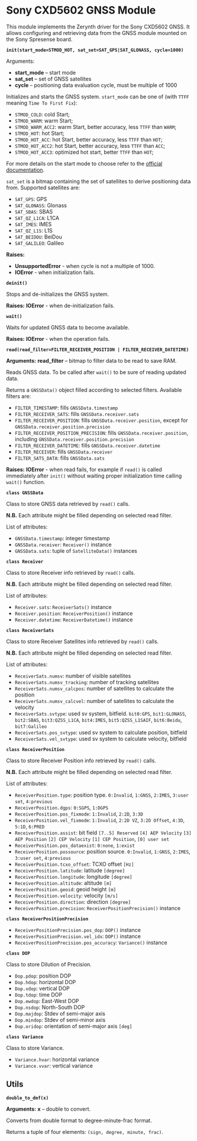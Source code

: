 # Sony CXD5602 GNSS Module

This module implements the Zerynth driver for the Sony CXD5602 GNSS.
It allows configuring and retrieving data from the GNSS module mounted on the Sony Spresense board.


**`init(start_mode=STMOD_HOT, sat_set=SAT_GPS|SAT_GLONASS, cycle=1000)`**


Arguments:
    
* **start_mode** – start mode
* **sat_set** – set of GNSS satellites
* **cycle** – positioning data evaluation cycle, must be multiple of 1000


Initializes and starts the GNSS system.
`start_mode` can be one of (with `TTFF` meaning `Time To First Fix`):


* `STMOD_COLD`: cold Start;
* `STMOD_WARM`: warm Start;
* `STMOD_WARM_ACC2`: warm Start, better accuracy, less `TTFF` than `WARM`;
* `STMOD_HOT`: hot Start;
* `STMOD_HOT_ACC`: hot Start, better accuracy, less `TTFF` than `HOT`;
* `STMOD_HOT_ACC2`: hot Start, better accuracy, less `TTFF` than `ACC`;
* `STMOD_HOT_ACC3`: optimized hot start, better `TTFF` than `HOT`;

For more details on the start mode to choose refer to the [official documentation](https://developer.sony.com/develop/spresense/developer-tools/get-started-using-nuttx/nuttx-developer-guide#_gnss).

`sat_set` is a bitmap containing the set of satellites to derive positioning data from.
Supported satellites are:


* `SAT_GPS`: GPS
* `SAT_GLONASS`: Glonass
* `SAT_SBAS`: SBAS
* `SAT_QZ_L1CA`: L1CA
* `SAT_IMES`: IMES
* `SAT_QZ_L1S`: L1S
* `SAT_BEIDOU`: BeiDou
* `SAT_GALILEO`: Galileo


**Raises:** 

* **UnsupportedError** - when cycle is not a multiple of 1000.
* **IOError** - when initialization fails.



**`deinit()`**

Stops and de-initializes the GNSS system.


**Raises:** **IOError** - when de-initialization fails.



**`wait()`**

Waits for updated GNSS data to become available.


**Raises:** **IOError** - when the operation fails.


**`read(read_filter=FILTER_RECEIVER_POSITION | FILTER_RECEIVER_DATETIME)`**


**Arguments:** **read_filter** – bitmap to filter data to be read to save RAM.


Reads GNSS data. To be called after `wait()` to be sure of reading updated data.

Returns a `GNSSData()` object filled according to selected filters. Available filters are:

* `FILTER_TIMESTAMP`: fills `GNSSData.timestamp`
* `FILTER_RECEIVER_SATS`: fills `GNSSData.receiver.sats`
* `FILTER_RECEIVER_POSITION`: fills `GNSSData.receiver.position`, except for `GNSSData.receiver.position.precision`
* `FILTER_RECEIVER_POSITION_PRECISION`: fills `GNSSData.receiver.position`, including `GNSSData.receiver.position.precision`
* `FILTER_RECEIVER_DATETIME`: fills `GNSSData.receiver.datetime`
* `FILTER_RECEIVER`: fills `GNSSData.receiver`
* `FILTER_SATS_DATA`: fills `GNSSData.sats`


**Raises:** **IOError** - when read fails, for example if `read()` is called immediately after `init()` without waiting proper initialization time calling `wait()` function.



**`class GNSSData`**

Class to store GNSS data retrieved by `read()` calls.

**N.B.** Each attribute might be filled depending on selected read filter.

List of attributes:


* `GNSSData.timestamp`: integer timestamp
* `GNSSData.receiver`: `Receiver()` instance
* `GNSSData.sats`: tuple of `SatelliteData()` instances


**`class Receiver`**

Class to store Receiver info retrieved by `read()` calls.

**N.B.** Each attribute might be filled depending on selected read filter.

List of attributes:


* `Receiver.sats`: `ReceiverSats()` instance
* `Receiver.position`: `ReceiverPosition()` instance
* `Receiver.datetime`: `ReceiverDatetime()` instance


**`class ReceiverSats`**

Class to store Receiver Satellites info retrieved by `read()` calls.

**N.B.** Each attribute might be filled depending on selected read filter.

List of attributes:


* `ReceiverSats.numsv`: number of visible satellites
* `ReceiverSats.numsv_tracking`: number of tracking satellites
* `ReceiverSats.numsv_calcpos`: number of satellites to calculate the position
* `ReceiverSats.numsv_calcvel`: number of satellites to calculate the velocity
* `ReceiverSats.svtype`: used sv system, bitfield.
 `bit0:GPS`, `bit1:GLONASS`, `bit2:SBAS`, `bit3:QZSS_L1CA`, `bit4:IMES`, `bit5:QZSS_L1SAIF`, `bit6:Beidu`, `bit7:Galileo`
* `ReceiverSats.pos_svtype`: used sv system to calculate position, bitfield
* `ReceiverSats.vel_svtype`: used sv system to calculate velocity, bitfield


**`class ReceiverPosition`**

Class to store Receiver Position info retrieved by `read()` calls.

**N.B.** Each attribute might be filled depending on selected read filter.

List of attributes:


* `ReceiverPosition.type`: position type. 
`0:Invalid`, `1:GNSS`, `2:IMES`, `3:user set`, `4:previous`
* `ReceiverPosition.dgps`: `0:SGPS`, `1:DGPS`
* `ReceiverPosition.pos_fixmode`: `1:Invalid`, `2:2D`, `3:3D`
* `ReceiverPosition.vel_fixmode`: `1:Invalid`, `2:2D VZ`, `3:2D Offset`, `4:3D`, `5:1D`, `6:PRED`
* `ReceiverPosition.assist`: bit field `[7..5] Reserved` `[4] AEP Velocity` `[3] AEP Position` `[2] CEP Velocity` `[1] CEP Position`, `[0] user set`
* `ReceiverPosition.pos_dataexist`: `0:none`, `1:exist`
* `ReceiverPosition.possource`: position source. `0:Invalid`, `1:GNSS`,  `2:IMES`, `3:user set`, `4:previous`
* `ReceiverPosition.tcxo_offset`: TCXO offset `[Hz]`
* `ReceiverPosition.latitude`: latitude `[degree]`
* `ReceiverPosition.longitude`: longitude `[degree]`
* `ReceiverPosition.altitude`: altitude `[m]`
* `ReceiverPosition.geoid`: geoid height `[m]`
* `ReceiverPosition.velocity`: velocity `[m/s]`
* `ReceiverPosition.direction`: direction `[degree]`
* `ReceiverPosition.precision`: `ReceiverPositionPrecision()` instance


**`class ReceiverPositionPrecision`**


* `ReceiverPositionPrecision.pos_dop`: `DOP()` instance
* `ReceiverPositionPrecision.vel_idx`: `DOP()` instance
* `ReceiverPositionPrecision.pos_accuracy`: `Variance()` instance


**`class DOP`**

Class to store Dilution of Precision.


* `Dop.pdop`: position DOP
* `Dop.hdop`: horizontal DOP
* `Dop.vdop`: vertical DOP
* `Dop.tdop`: time DOP
* `Dop.ewdop`: East-West DOP
* `Dop.nsdop`: North-South DOP
* `Dop.majdop`: Stdev of semi-major axis
* `Dop.mindop`: Stdev of semi-minor axis
* `Dop.oridop`: orientation of semi-major axis `[deg]`


**`class Variance`**

Class to store Variance.


* `Variance.hvar`: horizontal variance
* `Variance.vvar`: vertical variance

## Utils


**`double_to_dmf(x)`**


**Arguments:** **x** – double to convert.


Converts from double format to degree-minute-frac format.

Returns a tuple of four elements: `(sign, degree, minute, frac)`.

